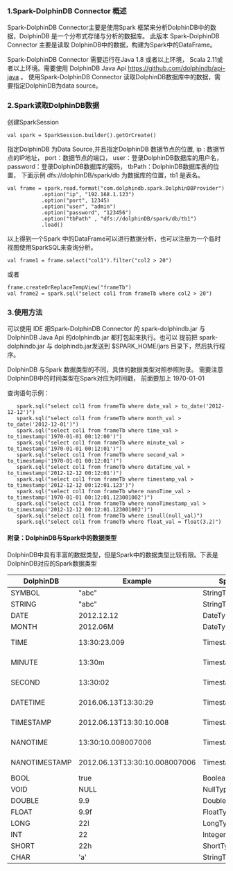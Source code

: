### 1.Spark-DolphinDB Connector 概述
Spark-DolphinDB Connector主要是使用Spark 框架来分析DolphinDB中的数据，DolphinDB 是一个分布式存储与分析的数据库。
此版本 Spark-DolphinDB Connector 主要是读取 DolphinDB中的数据，构建为Spark中的DataFrame。

Spark-DolphinDB Connector 需要运行在Java 1.8 或者以上环境， Scala 2.11或者以上环境。需要使用 
DolphinDB Java Api https://github.com/dolphindb/api-java 。
使用Spark-DolphinDB Connector 读取DolphinDB数据库中的数据，需要指定DolphinDB为data source。
 

### 2.Spark读取DolphinDB数据

创建SparkSession

    val spark = SparkSession.builder().getOrCreate()

指定DolphinDB 为Data Source,并且指定DolphinDB 数据节点的位置, ip : 数据节点的IP地址， port：数据节点的端口， 
user：登录DolphinDB数据库的用户名，password：登录DolphinDB数据库的密码， tbPath：DolphinDB数据库表的位置，
下面示例 dfs://dolphinDB/spark/db 为数据库的位置，tb1 是表名。

    val frame = spark.read.format("com.dolphindb.spark.DolphinDBProvider")
               .option("ip", "192.168.1.123")
               .option("port", 12345)
               .option("user", "admin")
               .option("password", "123456")
               .option("tbPath" , "dfs://dolphinDB/spark/db/tb1")
               .load()
               
以上得到一个Spark 中的DataFrame可以进行数据分析，也可以注册为一个临时视图使用SparkSQL来查询分析。

    val frame1 = frame.select("col1").filter("col2 > 20")
 或者
 
    frame.createOrReplaceTempView("frameTb")
    val frame2 = spark.sql("select col1 from frameTb where col2 > 20")

### 3.使用方法

可以使用 IDE 把Spark-DolphinDB Connector 的 spark-dolphindb.jar 与 DolphinDB Java Api 的dolphindb.jar 都打包起来执行。也可以
提前把 spark-dolphindb.jar 与 dolphindb.jar发送到 $SPARK_HOME/jars 目录下，然后执行程序。
    
DolphinDB 与Spark 数据类型的不同，具体的数据类型对照参照附录。 需要注意DolphinDB中的时间类型在Spark对应为时间戳，
前面要加上 1970-01-01

查询语句示例：

 ```
    spark.sql("select col1 from frameTb where date_val > to_date('2012-12-12')")
    spark.sql("select col1 from frameTb where month_val > to_date('2012-12-01')")
    spark.sql("select col1 from frameTb where time_val > to_timestamp('1970-01-01 00:12:00')")
    spark.sql("select col1 from frameTb where minute_val > to_timestamp('1970-01-01 00:12:01')")
    spark.sql("select col1 from frameTb where second_val > to_timestamp('1970-01-01 00:12:01')")
    spark.sql("select col1 from frameTb where dataTime_val > to_timestamp('2012-12-12 00:12:01')")
    spark.sql("select col1 from frameTb where timestamp_val > to_timestamp('2012-12-12 00:12:01.123')")
    spark.sql("select col1 from frameTb where nanoTime_val > to_timestamp('1970-01-01 00:12:01.123001002')")
    spark.sql("select col1 from frameTb where nanoTimestamp_val > to_timestamp('2012-12-12 00:12:01.123001002')")
    spark.sql("select col1 from frameTb where isnull(null_val)")
    spark.sql("select col1 from frameTb where float_val = float(3.2)")
 ```

#### 附录：DolphinDB与Spark中的数据类型

DolphinDB中具有丰富的数据类型，但是Spark中的数据类型比较有限。下表是DolphinDB对应的Spark数据类型
    
  |   DolphinDB   |            Example            |     Spark      |            Example            |
  |--------------|---------------------------|---------------|----------------------------|
  | SYMBOL        | "abc"                         | StringType    | "abc"                         |
  | STRING        | "abc"                         | StringType    | "abc"                         |
  | DATE          | 2012.12.12                    | DateType      | 2012-12-12                    |
  | MONTH         | 2012.06M                      | DateType      | 2012-06-01                    |
  | TIME          | 13:30:23.009                  | TimestampType | 1970-01-01 13:30:23.009       |
  | MINUTE        | 13:30m                        | TimestampType | 1970-01-01 13:30:01           |
  | SECOND        | 13:30:02                      | TimestampType | 1970-01-01 13:30:02           |
  | DATETIME      | 2016.06.13T13:30:29           | TimestampType | 2016-06-13 13:30:29           |
  | TIMESTAMP     | 2012.06.13T13:30:10.008       | TimestampType | 2012-06-13 13:30:10.008       |
  | NANOTIME      | 13:30:10.008007006            | TimestampType | 1970-01-01 13:30:10.008007006 |
  | NANOTIMESTAMP | 2012.06.13T13:30:10.008007006 | TimestampType | 2012-06-13 13:30:10.008007006 |
  | BOOL          | true                          | BooleanType   | true                          |
  | VOID          | NULL                          | NullType      | null                          |
  | DOUBLE        | 9.9                           | DoubleType    | 9.9                           |
  | FLOAT         | 9.9f                          | FloatType     | float(9.9)                    |
  | LONG          | 22l                           | LongType      | 22                            |
  | INT           | 22                            | IntegerType   | 22                            |
  | SHORT         | 22h                           | ShortType     | 22                            |
  | CHAR          | 'a'                           | StringType    | "a"                           |
 